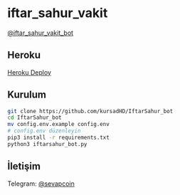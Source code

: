 # iftar_sahur_vakit
[@iftar_sahur_vakit_bot](http://t.me/iftar_sahur_vakit_bot)

## Heroku
[Heroku Deploy](https://heroku.com/deploy?template=https://github.com/kursadHD/IftarSahur_bot)

## Kurulum
```bash
git clone https://github.com/kursadHD/IftarSahur_bot
cd IftarSahur_bot
mv config.env.example config.env
# config.env düzenleyin
pip3 install -r requirements.txt
python3 iftarsahur_bot.py
```

## İletişim
Telegram: [@sevapcoin](https://t.me/sevapcoin)

